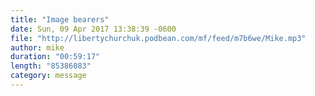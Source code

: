 ```yaml
---
title: "Image bearers"
date: Sun, 09 Apr 2017 13:38:39 -0600
file: "http://libertychurchuk.podbean.com/mf/feed/m7b6we/Mike.mp3"
author: mike
duration: "00:59:17"
length: "85386083"
category: message
---
```

